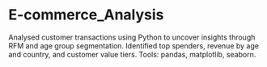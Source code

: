 # E-commerce_Analysis
Analysed customer transactions using Python to uncover insights through RFM and age group segmentation. Identified top spenders, revenue by age and country, and customer value tiers. Tools: pandas, matplotlib, seaborn.
